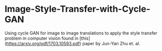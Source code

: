 # Image-Style-Transfer-with-Cycle-GAN
Using cycle GAN for image to image translations to apply the style transfer problem in computer vision found in [this] (https://arxiv.org/pdf/1703.10593.pdf) paper by Jun-Yan Zhu et. al.
